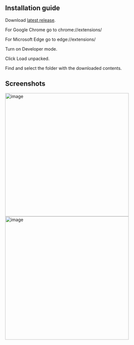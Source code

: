 **Installation guide**
-----------------------
  Download [latest release](https://github.com/danielobCA/QuickCopy/releases).
  
  For Google Chrome go to chrome://extensions/
  
  For Microsoft Edge go to edge://extensions/
  
  Turn on Developer mode.
  
  Click Load unpacked.
  
  Find and select the folder with the downloaded contents.

Screenshots
-----------------------

<img width="398" alt="image" src="https://github.com/user-attachments/assets/541a04b6-0b20-43ff-8b76-335a09fee5d1">
<img width="398" alt="image" src="https://github.com/user-attachments/assets/017385ae-71d8-4d19-a3f7-db635d255810">





